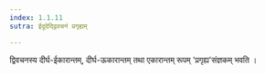 ```yaml
---
index: 1.1.11
sutra: ईदूदेद्द्विवचनं प्रगृह्यम्

---
```

द्विवचनस्य दीर्घ-ईकारान्तम्, दीर्घ-ऊकारान्तम् तथा एकारान्तम् रूपम् 'प्रगृह्य'संज्ञकम्  भवति । 